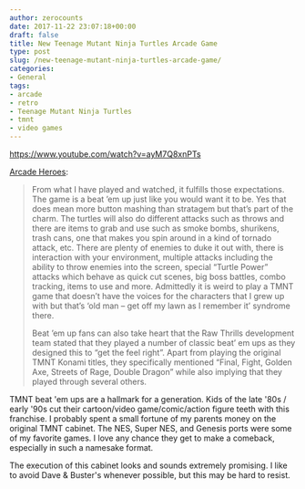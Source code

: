 ```yaml
---
author: zerocounts
date: 2017-11-22 23:07:18+00:00
draft: false
title: New Teenage Mutant Ninja Turtles Arcade Game
type: post
slug: /new-teenage-mutant-ninja-turtles-arcade-game/
categories:
- General
tags:
- arcade
- retro
- Teenage Mutant Ninja Turtles
- tmnt
- video games
---
```


<https://www.youtube.com/watch?v=ayM7Q8xnPTs>

[Arcade Heroes](http://arcadeheroes.com/2017/11/14/iaapa-2017-raw-thrills-booth-with-teenage-mutant-ninja-turtles-injustice-arcade-x-games-snow-boarder/):

> From what I have played and watched, it fulfills those expectations. The game is a beat ’em up just like you would want it to be. Yes that does mean more button mashing than stratagem but that’s part of the charm. The turtles will also do different attacks such as throws and there are items to grab and use such as smoke bombs, shurikens, trash cans, one that makes you spin around in a kind of tornado attack, etc. There are plenty of enemies to duke it out with, there is interaction with your environment, multiple attacks including the ability to throw enemies into the screen, special “Turtle Power” attacks which behave as quick cut scenes, big boss battles, combo tracking, items to use and more. Admittedly it is weird to play a TMNT game that doesn’t have the voices for the characters that I grew up with but that’s ‘old man – get off my lawn as I remember it’ syndrome there.
>
> Beat ’em up fans can also take heart that the Raw Thrills development team stated that they played a number of classic beat’ em ups as they designed this to “get the feel right”. Apart from playing the original TMNT Konami titles, they specifically mentioned “Final, Fight, Golden Axe, Streets of Rage, Double Dragon” while also implying that they played through several others.

TMNT beat 'em ups are a hallmark for a generation. Kids of the late '80s / early '90s cut their cartoon/video game/comic/action figure teeth with this franchise. I probably spent a small fortune of my parents money on the original TMNT cabinet. The NES, Super NES, and Genesis ports were some of my favorite games. I love any chance they get to make a comeback, especially in such a namesake format.

The execution of this cabinet looks and sounds extremely promising. I like to avoid Dave & Buster's whenever possible, but this may be hard to resist.
